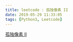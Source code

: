 ```yaml
---
title: leetcode : 孤独像素 II
date: 2019-05-29 11:33:05
tags: [Python3, Leetcode]
---
```


[孤独像素 II](https://leetcode-cn.com/problems/lonely-pixel-ii/)

